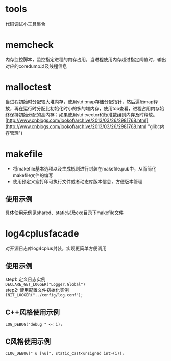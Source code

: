 # tools
代码调试小工具集合

# memcheck #
内存监控脚本，监控指定进程的内存占用，当进程使用内存超过指定阈值时，输出对应的coredump以及线程信息
# malloctest #
当进程初始时分配较大堆内存，使用std::map存储分配指针，然后遍历map释放，再在运行时分配比初始化时小的多的堆内存，使用top查看，进程占用内存始终保持初始分配的高内存；如果使用std::vector和标准数组则内存及时释放。
[http://www.cnblogs.com/lookof/archive/2013/03/26/2981768.html](http://www.cnblogs.com/lookof/archive/2013/03/26/2981768.html "glibc内存管理")

# makefile #
- 将makefile基本选项以及生成规则进行封装在makefile.pub中，从而简化makefile文件的编写
- 使用预定义宏打印可执行文件或者动态库版本信息，方便版本管理
## 使用示例 ##
具体使用示例见shared、static以及exe目录下makefile文件   

# log4cplusfacade #
对开源日志库log4cplus封装，实现更简单方便调用
## 使用示例 ##
step1: 定义日志实例  
    `DECLARE_GET_LOGGER("Logger.Global")`  
step2: 使用配置文件初始化实例  
    `INIT_LOGGER("../config/log.conf");`  
## C++风格使用示例 ##
    LOG_DEBUG("debug " << i);
## C风格使用示例 ##
    CLOG_DEBUG(" u [%u]", static_cast<unsigned int>(i));

